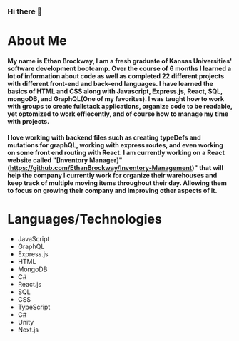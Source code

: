 ### Hi there 👋

# About Me

####  My name is Ethan Brockway, I am a fresh graduate of Kansas Universities' software development bootcamp. Over the course of 6 months I learned a lot of information about code as well as completed 22 different projects with different front-end and back-end languages. I have learned the basics of HTML and CSS along with Javascript, Express.js, React, SQL, mongoDB, and GraphQL(One of my favorites). I was taught how to work with groups to create fullstack applications, organize code to be readable, yet optomized to work effiecently, and of course how to manage my time with projects. 

####  I love working with backend files such as creating typeDefs and mutations for graphQL, working with express routes, and even working on some front end routing with React. I am currently working on a React website called "[Inventory Manager]"(https://github.com/EthanBrockway/Inventory-Management)" that will help the company I currently work for organize their warehouses and keep track of multiple moving items throughout their day. Allowing them to focus on growing their company and improving other aspects of it.

# Languages/Technologies 


* JavaScript
* GraphQL
* Express.js
* HTML
* MongoDB
* C#
* React.js
* SQL
* CSS
* TypeScript
* C#
* Unity
* Next.js
  

